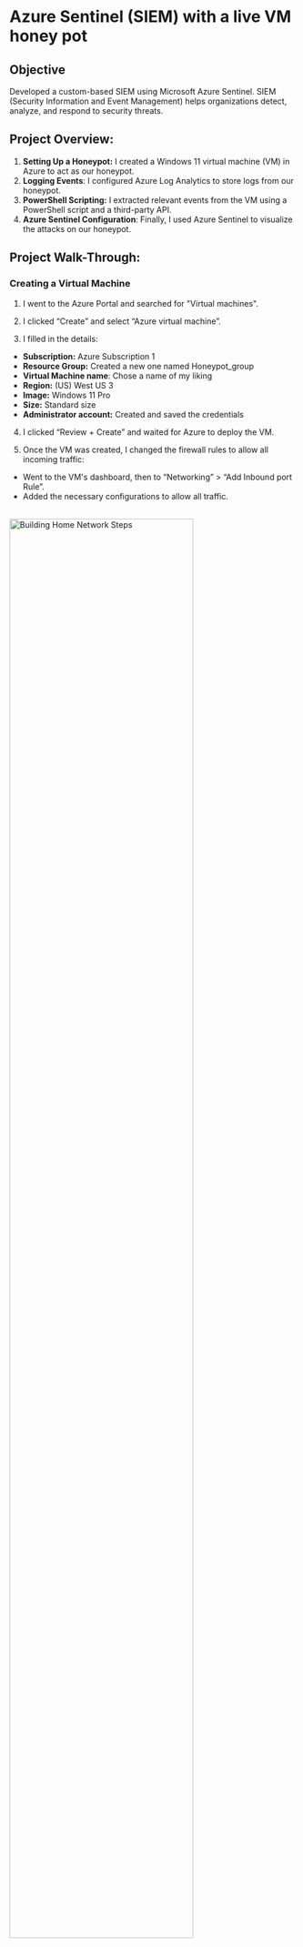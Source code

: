 <h1>Azure Sentinel (SIEM) with a live VM honey pot</h1>

<h2>Objective</h2>
Developed a custom-based SIEM using Microsoft Azure Sentinel. SIEM (Security Information and Event Management) helps organizations detect, analyze, and respond to security threats.

<br />

<h2>Project Overview:</h2>

1. **Setting Up a Honeypot:** I created a Windows 11 virtual machine (VM) in Azure to act as our honeypot.
2. **Logging Events**: I configured Azure Log Analytics to store logs from our honeypot.
3. **PowerShell Scripting:** I extracted relevant events from the VM using a PowerShell script and a third-party API.
4. **Azure Sentinel Configuration**: Finally, I used Azure Sentinel to visualize the attacks on our honeypot.

<h2>Project Walk-Through:</h2>

<h3>Creating a Virtual Machine</h3>

1. I went to the Azure Portal and searched for "Virtual machines".

2. I clicked “Create” and select “Azure virtual machine”.

3. I filled in the details:
- **Subscription:** Azure Subscription 1
- **Resource Group:** Created a new one named Honeypot_group
- **Virtual Machine name**: Chose a name of my liking
- **Region:** (US) West US 3
- **Image:** Windows 11 Pro
- **Size:** Standard size
- **Administrator account:** Created and saved the credentials

4. I clicked “Review + Create” and waited for Azure to deploy the VM.

5. Once the VM was created, I changed the firewall rules to allow all incoming traffic:
- Went to the VM's dashboard, then to “Networking” > “Add Inbound port Rule”.
- Added the necessary configurations to allow all traffic.

 <br/>
<img src="https://imgur.com/fHKCjfm.png" height="80%" width="80%" alt="Building Home Network Steps"/>
<br />

<h3>Setting Up Log Analytics Workspace</h3>

1. I searched for “Log Analytics Workspace” in the Azure Portal and clicked “Create”.
2. I filled in the details and created the workspace.
3. I configured the workspace to log events from the VM:
- Went to “Microsoft Defender for Cloud” > “Environment Settings” > “Log-Honeypot”.
- Turned on the Server plan in “Defender Plan”.
- In “Data Collection”, select “All Events”.
  
<br/>

<img src="https://imgur.com/dCmvCkb.png" height="80%" width="80%" alt="Building Home Network Steps"/>
<br />

<h3>PowerShell for Custom Events</h3>

1. I connected to the VM using Remote Desktop Protocol (RDP):
- I searched for Remote Desktop in Windows and connected using the VM’s public IP and my credentials.
2. I disabled the firewall inside the VM:
- Went to Start > Windows Defender Firewall properties and turned off all profiles.
3. I used a PowerShell script to capture specific events:
- Signed up for an API key at ipgeolocation.io.
- Used the provided PowerShell script from GitHub, inserted my API key, and ran the script.
- The script logged failed login attempts (event ID 4625) to **C:\Program\failed_rdp.log**.
 
<br/>

<img src="https://imgur.com/Ut9GYmf.png" height="80%" width="80%" alt="Building Home Network Steps"/>

<br />

<h3>Azure Sentinel Configuration</h3>

1. I created Custom Logs in Log Analytics:
- Went to Log Analytics Workspace, selected my workspace, then Tables > Create (New Custom log MMA-based).
- Uploaded a sample **failed_rdp.log** file.
- Specified the collection path (**C:\ProgramData\failed_rdp.log**).
- Named the custom log and created it.
2. I visualized logs in Azure Sentinel:
- I went to Sentinel on the Azure Portal.
- Added my Log Analytics Workspace to Sentinel.
- Created a new workbook in Sentinel and added a query to filter and visualize the data.
- I visualized the data on a map in Sentinel by configuring the workbook settings.
 
<img src="https://imgur.com/JRgqAyq.png" height="80%" width="80%" alt="Building Home Network Steps"/>
<br />
<br />

</p>

<!--
 ```diff
- text in red
+ text in green
! text in orange
# text in gray
@@ text in purple (and bold)@@
```
--!>

